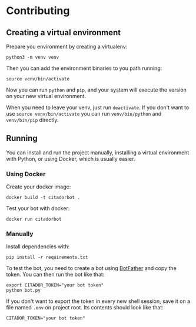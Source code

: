 # Contributing

## Creating a virtual environment

Prepare you environment by creating a virtualenv:

    python3 -m venv venv

Then you can add the environment binaries to you path running:

    source venv/bin/activate

Now you can run `python` and `pip`, and your system will execute the
version on your new virtual environment.

When you need to leave your venv, just run `deactivate`.  If you don't
want to use `source venv/bin/activate` you can run `venv/bin/python` and
`venv/bin/pip` directly.

## Running

You can install and run the project manually, installing a virtual
environment with Python, or using Docker, which is usually easier.

### Using Docker

Create your docker image:

    docker build -t citadorbot .

Test your bot with docker:

    docker run citadorbot

### Manually

Install dependencies with:

    pip install -r requirements.txt

To test the bot, you need to create a bot using
[BotFather](t.me/BotFather) and copy the token. You can then run the bot
like that:

    export CITADOR_TOKEN="your bot token"
    python bot.py

If you don't want to export the token in every new shell session, save
it on a file named `.env` on project root. Its contents should look like
that:

    CITADOR_TOKEN="your bot token"
